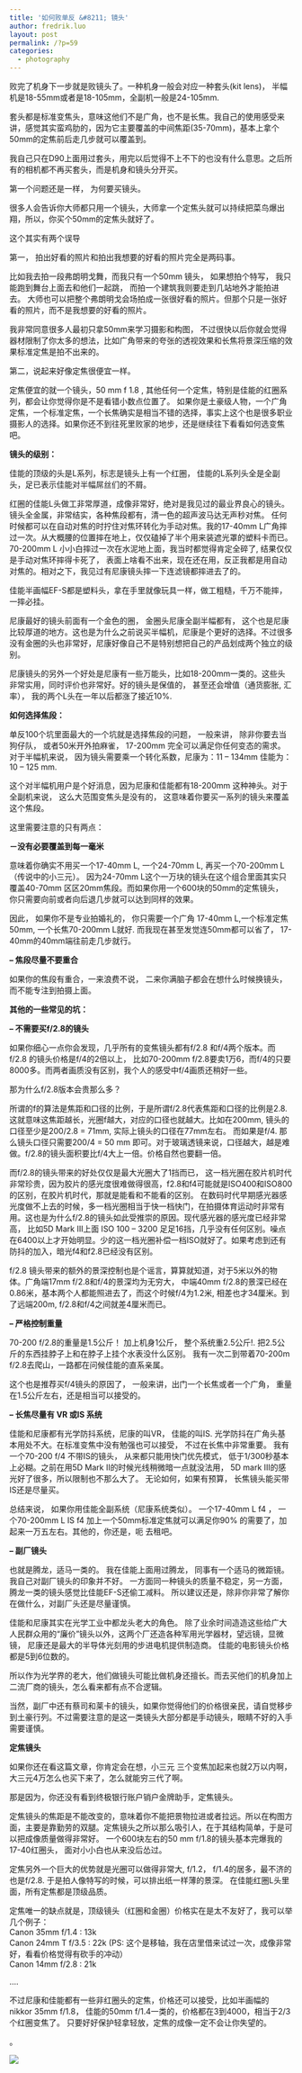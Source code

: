 ```yaml
---
title: '如何败单反 &#8211; 镜头'
author: fredrik.luo
layout: post
permalink: /?p=59
categories:
  - photography
---
```

败完了机身下一步就是败镜头了。一种机身一般会对应一种套头(kit lens)， 半幅机是18-55mm或者是18-105mm，全副机一般是24-105mm.

套头都是标准变焦头，意味这他们不是广角，也不是长焦。我自己的使用感受来讲，感觉其实蛮鸡肋的，因为它主要覆盖的中间焦距(35-70mm)，基本上拿个50mm的定焦前后走几步就可以覆盖到。

我自己只在D90上面用过套头，用完以后觉得不上不下的也没有什么意思。之后所有的相机都不再买套头，而是机身和镜头分开买。

第一个问题还是一样， 为何要买镜头。

很多人会告诉你大师都只用一个镜头，大师拿一个定焦头就可以持续把菜鸟爆出翔，所以，你买个50mm的定焦头就好了。

这个其实有两个误导

第一， 拍出好看的照片和拍出我想要的好看的照片完全是两码事。

比如我去拍一段弗朗明戈舞，而我只有一个50mm 镜头， 如果想拍个特写， 我只能跑到舞台上面去和他们一起跳， 而拍一个建筑我则要走到几站地外才能拍进去。 大师也可以把整个弗朗明戈会场拍成一张很好看的照片。但那个只是一张好看的照片，而不是我想要的好看的照片。

我非常同意很多人最初只拿50mm来学习摄影和构图， 不过很快以后你就会觉得器材限制了你太多的想法，比如广角带来的夸张的透视效果和长焦将景深压缩的效果标准定焦是拍不出来的。

第二，说起来好像定焦很便宜一样。

定焦便宜的就一个镜头，50 mm f 1.8 , 其他任何一个定焦，特别是佳能的红圈系列，都会让你觉得你是不是看错小数点位置了。 如果你是土豪级人物，一个广角定焦，一个标准定焦，一个长焦确实是相当不错的选择，事实上这个也是很多职业摄影人的选择。如果你还不到往死里败家的地步，还是继续往下看看如何选变焦吧。

**镜头的级别：**

佳能的顶级的头是L系列，标志是镜头上有一个红圈， 佳能的L系列头全是全副头，足已表示佳能对半幅屌丝们的不屑。

红圈的佳能L头做工非常厚道，成像非常好，绝对是我见过的最业界良心的镜头。镜头全金属，非常结实，各种焦段都有，清一色的超声波马达无声秒对焦。 任何时候都可以在自动对焦的时拧住对焦环转化为手动对焦。我的17-40mm L广角摔过一次。从大概腰的位置摔在地上，仅仅磕掉了半个用来装遮光罩的塑料卡而已。 70-200mm L 小小白摔过一次在水泥地上面，我当时都觉得肯定全碎了, 结果仅仅是手动对焦环摔得卡死了， 表面上啥看不出来，现在还在用，反正我都是用自动对焦的。相对之下，我见过有尼康镜头摔一下连滤镜都摔进去了的。

佳能半画幅EF-S都是塑料头，拿在手里就像玩具一样，做工粗糙，千万不能摔，一摔必挂。

尼康最好的镜头前面有一个金色的圈， 金圈头尼康全副半幅都有， 这个也是尼康比较厚道的地方。这也是为什么之前说买半幅机，尼康是个更好的选择。不过很多没有金圈的头也非常好，尼康好像自己不是特别想把自己的产品划成两个独立的级别。

尼康镜头的另外一个好处是尼康有一些万能头，比如18-200mm一类的。这些头非常实用，同时评价也非常好。好的镜头是保值的， 甚至还会增值（通货膨胀, 汇率）， 我的两个L头在一年以后都涨了接近10%.

**如何选择焦段：**

单反100个坑里面最大的一个坑就是选择焦段的问题， 一般来讲， 除非你要去当狗仔队， 或者50米开外拍麻雀， 17-200mm 完全可以满足你任何变态的需求。对于半幅机来说， 因为镜头需要乘一个转化系数，尼康为：11 &#8211; 134mm 佳能为：10 &#8211; 125 mm.

这个对半幅机用户是个好消息，因为尼康和佳能都有18-200mm 这种神头。对于全副机来说， 这么大范围变焦头是没有的， 这意味着你要买一系列的镜头来覆盖这个焦段。 

这里需要注意的只有两点：

**－没有必要覆盖到每一毫米**

意味着你确实不用买一个17-40mm L, 一个24-70mm L, 再买一个70-200mm L （传说中的小三元）。 因为24-70mm L这个一万块的镜头在这个组合里面其实只覆盖40-70mm 区区20mm焦段。而如果你用一个600块的50mm的定焦镜头， 你只需要向前或者向后退几步就可以达到同样的效果。

因此， 如果你不是专业拍婚礼的， 你只需要一个广角 17-40mm L,一个标准定焦 50mm, 一个长焦70-200mm L就好. 而我现在甚至发觉连50mm都可以省了， 17-40mm的40mm端往前走几步就行。

**&#8211; 焦段尽量不要重合**

如果你的焦段有重合，一来浪费不说， 二来你满脑子都会在想什么时候换镜头，而不能专注到拍摄上面。

**其他的一些常见的坑：**

**&#8211; 不需要买f/2.8的镜头**

如果你细心一点你会发现，几乎所有的变焦镜头都有f/2.8 和f/4两个版本。而f/2.8 的镜头价格是f/4的2倍以上， 比如70-200mm f/2.8要卖1万6，而f/4的只要8000多。而两者画质没有区别，我个人的感受中f/4画质还稍好一些。

那为什么f/2.8版本会贵那么多？

所谓的f的算法是焦距和口径的比例，于是所谓f/2.8代表焦距和口径的比例是2.8. 这就意味这焦距越长，光圈f越大，对应的口径也就越大。比如在200mm, 镜头的口径至少是200/2.8 = 71mm, 实际上镜头的口径在77mm左右。 而如果是f/4. 那么镜头口径只需要200/4 = 50 mm 即可。对于玻璃透镜来说，口径越大，越是难做。f/2.8的镜头面积要比f/4大上一倍。价格自然也要翻一倍。

而f/2.8的镜头带来的好处仅仅是最大光圈大了1挡而已， 这一档光圈在胶片机时代非常珍贵，因为胶片的感光度很难做得很高，f2.8和f4可能就是ISO400和ISO800的区别，在胶片机时代，那就是能看和不能看的区别。 在数码时代早期感光器感光度做不上去的时候，多一档光圈相当于快一档快门，在拍摄体育运动时非常有用。这也是为什么f/2.8的镜头如此受推崇的原因。现代感光器的感光度已经非常高， 比如5D Mark III上面 ISO 100 &#8211; 3200 足足16挡，几乎没有任何区别。噪点在6400以上才开始明显。少的这一档光圈补偿一档ISO就好了。如果考虑到还有防抖的加入，暗光f4和f2.8已经没有区别。

f/2.8 镜头带来的额外的景深控制也是个谣言，算算就知道，对于5米以外的物体。广角端17mm f/2.8和f/4的景深均为无穷大， 中端40mm f/2.8的景深已经在0.86米，基本两个人都能照进去了，而这个时候f/4为1.2米, 相差也才34厘米。到了远端200m, f/2.8和f/4之间就差4厘米而已。

**&#8211; 严格控制重量**

70-200 f/2.8的重量是1.5公斤！ 加上机身1公斤， 整个系统重2.5公斤!. 把2.5公斤的东西挂脖子上和在脖子上挂个水表没什么区别。 我有一次二到带着70-200m f/2.8去爬山，一路都在问候佳能的直系亲属。

这个也是推荐买f/4镜头的原因了， 一般来讲，出门一个长焦或者一个广角， 重量在1.5公斤左右，还是相当可以接受的。

**&#8211; 长焦尽量有 VR 或IS 系统**

佳能和尼康都有光学防抖系统，尼康的叫VR， 佳能的叫IS. 光学防抖在广角头基本用处不大。在标准变焦中没有勉强也可以接受， 不过在长焦中非常重要。 我有一个70-200 f/4 不带IS的镜头， 从来都只能用快门优先模式， 低于1/300秒基本上必糊。之前在用5D Mark II的时候光线稍微暗一点就没法用， 5D mark III的感光好了很多，所以限制也不那么大了。 无论如何，如果有预算， 长焦镜头能买带IS还是尽量买。

总结来说， 如果你用佳能全副系统（尼康系统类似）。 一个17-40mm L f4 ， 一个70-200mm L IS f4 加上一个50mm标准定焦就可以满足你90% 的需要了，加起来一万五左右。其他的，你还是，呃 去租吧。

**&#8211; 副厂镜头**

也就是腾龙，适马一类的。 我在佳能上面用过腾龙， 同事有一个适马的微距镜。 我自己对副厂镜头的印象并不好。 一方面同一种镜头的质量不稳定，另一方面， 腾龙一类的镜头感觉比佳能EF-S还偷工减料。 所以建议还是，除非你非常了解你在做什么，对副厂头还是尽量谨慎。

佳能和尼康其实在光学工业中都龙头老大的角色。 除了业余时间造造这些给广大人民群众用的“廉价”镜头以外，这两个厂还造各种军用光学器材，望远镜，显微镜， 尼康还是最大的半导体光刻用的步进电机提供制造商。 佳能的电影镜头价格都是5到6位数的。

所以作为光学界的老大，他们做镜头可能比做机身还擅长。而去买他们的机身加上二流厂商的镜头，怎么看来都有点不合逻辑。

当然，副厂中还有蔡司和莱卡的镜头，如果你觉得他们的价格很亲民，请自觉移步到土豪行列。不过需要注意的是这一类镜头大部分都是手动镜头，眼睛不好的入手需要谨慎。

**定焦镜头**

如果你还在看这篇文章，你肯定会在想，小三元 三个变焦加起来也就2万以内啊， 大三元4万怎么也买下来了，怎么就能穷三代了啊。

那是因为，你还没有看到终极银行账户销户金牌助手，定焦镜头。

定焦镜头的焦距是不能改变的，意味着你不能把景物拉进或者拉远。所以在构图方面，主要是靠勤劳的双腿。定焦镜头之所以那么吸引人，在于其结构简单，于是可以把成像质量做得非常好。 一个600块左右的50 mm f/1.8的镜头基本完爆我的17-40红圈头， 面对小小白也从来没后怂过。

定焦另外一个巨大的优势就是光圈可以做得非常大, f/1.2， f/1.4的居多，最不济的也是f/2.8. 于是拍人像特写的时候，可以排出纸一样薄的景深。 在佳能红圈L头里面，所有定焦都是顶级品质。

定焦唯一的缺点就是，顶级镜头（红圈和金圈）价格实在是太不友好了，我可以举几个例子：  
Canon 35mm f/1.4 : 13k  
Canon 24mm T f/3.5 : 22k (PS: 这个是移轴，我在店里借来试过一次，成像非常好，看看价格觉得有砍手的冲动）  
Canon 14mm f/2.8 : 21k

&#8230;.

不过尼康和佳能都有一些非红圈头的定焦，价格还可以接受，比如半画幅的 nikkor 35mm f/1.8， 佳能的50mm f/1.4一类的，价格都在3到4000，相当于2/3个红圈变焦了。 只要好好保护轻拿轻放，定焦的成像一定不会让你失望的。

。

<div class="pvc_clear">
</div>

<p id="pvc_stats_59" class="pvc_stats " element-id="59">
  <img src="http://www.fredrik-luo.com/blog/wp-content/plugins/page-views-count/ajax-loader.gif" border=0 />
</p>

<div class="pvc_clear">
</div>
